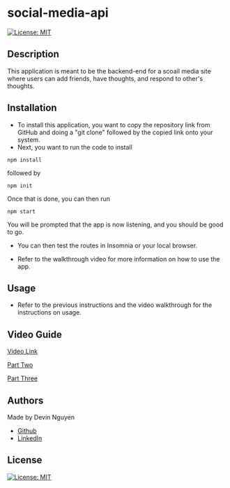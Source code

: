 # social-media-api

[![License: MIT](https://img.shields.io/badge/License-MIT-yellow.svg)](https://opensource.org/licenses/MIT)

## Description

This application is meant to be the backend-end for a scoail media site where users can add friends, have thoughts, and respond to other's thoughts.

## Installation

- To install this application, you want to copy the repository link from GitHub and doing a "git clone" followed by the copied link onto your system.
- Next, you want to run the code to install

```
npm install
```

followed by

```
npm init
```

Once that is done, you can then run

```
npm start
```

You will be prompted that the app is now listening, and you should be good to go.

- You can then test the routes in Insomnia or your local browser.

- Refer to the walkthrough video for more information on how to use the app.

## Usage

- Refer to the previous instructions and the video walkthrough for the instructions on usage.

## Video Guide

[Video Link](https://drive.google.com/file/d/1Lq6s8V-jwj_K_gqfGOIRQvahGZVHRNte/view)

[Part Two](https://drive.google.com/file/d/1CEkAKr0BzKdPs5UdBHKoiL5l0fbRBqxi/view)

[Part Three](https://drive.google.com/file/d/1KZJku-NsqOhtrPgoOxEHXnpO-X652-8P/view)

## Authors

Made by Devin Nguyen

- [Github](https://github.com/kuyadevin)
- [LinkedIn](https://www.linkedin.com/in/devin-nguyen-9a0676212/)

## License

[![License: MIT](https://img.shields.io/badge/License-MIT-yellow.svg)](https://opensource.org/licenses/MIT)
